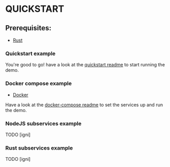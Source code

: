 # QUICKSTART

## Prerequisites:

- [Rust](https://rustup.rs/)

### Quickstart example

You're good to go! have a look at the [quickstart readme](./examples/quickstart/README.md) to start running the demo.

### Docker compose example

- [Docker](https://www.docker.com/get-started)

Have a look at the [docker-compose readme](./examples/docker-compose/README.md) to set the services up and run the demo.

### NodeJS subservices example

TODO [igni]

### Rust subservices example

TODO [igni]
